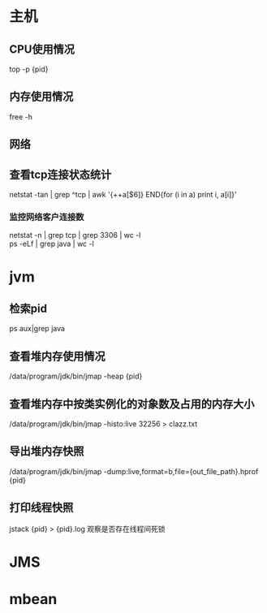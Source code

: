 # 主机
## CPU使用情况
top -p {pid}
## 内存使用情况
free -h

## 网络
## 查看tcp连接状态统计
netstat -tan | grep ^tcp | awk '{++a[$6]} END{for (i in a) print i, a[i]}'

### 监控网络客户连接数
netstat -n | grep tcp | grep 3306 | wc -l  
ps -eLf | grep java | wc -l

# jvm
## 检索pid
ps aux|grep java
## 查看堆内存使用情况
/data/program/jdk/bin/jmap -heap {pid}
## 查看堆内存中按类实例化的对象数及占用的内存大小
/data/program/jdk/bin/jmap -histo:live 32256 > clazz.txt
## 导出堆内存快照
/data/program/jdk/bin/jmap -dump:live,format=b,file={out_file_path}.hprof {pid}
## 打印线程快照
jstack {pid} > {pid}.log
观察是否存在线程间死锁


# JMS
# mbean